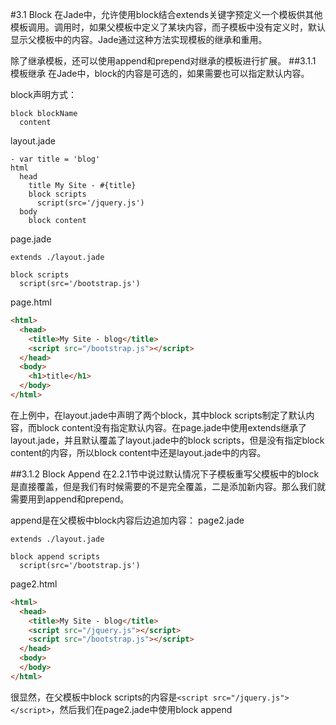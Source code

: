#3.1 Block
在Jade中，允许使用block结合extends关键字预定义一个模板供其他模板调用。调用时，如果父模板中定义了某块内容，而子模板中没有定义时，默认显示父模板中的内容。Jade通过这种方法实现模板的继承和重用。

除了继承模板，还可以使用append和prepend对继承的模板进行扩展。
##3.1.1 模板继承
在Jade中，block的内容是可选的，如果需要也可以指定默认内容。

block声明方式：
```jade
block blockName
  content
```
layout.jade
```jade
- var title = 'blog'
html
  head
    title My Site - #{title}
    block scripts
      script(src='/jquery.js')
  body
    block content
```
page.jade
```jade
extends ./layout.jade

block scripts
  script(src='/bootstrap.js')
```
page.html
```html
<html>
  <head>
    <title>My Site - blog</title>
    <script src="/bootstrap.js"></script>
  </head>
  <body>
    <h1>title</h1>
  </body>
</html>
```
在上例中，在layout.jade中声明了两个block，其中block scripts制定了默认内容，而block content没有指定默认内容。在page.jade中使用extends继承了layout.jade，并且默认覆盖了layout.jade中的block scripts，但是没有指定block content的内容，所以block content中还是layout.jade中的内容。

##3.1.2 Block Append
在2.2.1节中说过默认情况下子模板重写父模板中的block是直接覆盖，但是我们有时候需要的不是完全覆盖，二是添加新内容。那么我们就需要用到append和prepend。

append是在父模板中block内容后边追加内容：
page2.jade
```jade
extends ./layout.jade

block append scripts
  script(src='/bootstrap.js')
```
page2.html
```html
<html>
  <head>
    <title>My Site - blog</title>
    <script src="/jquery.js"></script>
    <script src="/bootstrap.js"></script>
  </head>
  <body>
  </body>
</html>
```
很显然，在父模板中block scripts的内容是`<script src="/jquery.js"></script>`，然后我们在page2.jade中使用block append

